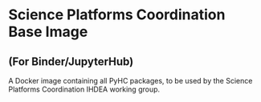 # Science Platforms Coordination Base Image
## (For Binder/JupyterHub)

A Docker image containing all PyHC packages, to be used by the Science Platforms Coordination IHDEA working group. 
